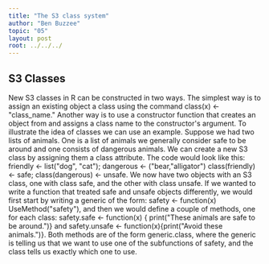 ```yaml
---
title: "The S3 class system"
author: "Ben Buzzee"
topic: "05"
layout: post
root: ../../../
---
```

## S3 Classes

New S3 classes in R can be constructed in two ways. The simplest way is to assign an existing object a class using
the command class(x) <- "class_name." Another way is to use a constructor function that creates an object from and assigns a class name
to the constructor's argument. To illustrate the idea of classes we can use an example. Suppose we had two lists of animals. One
is a list of animals we generally consider safe to be around and one consists of dangerous animals. We can create a new S3 class
by assigning them a class attribute. The code would look like this: friendly <- list("dog", "cat"); dangerous <- ("bear,"alligator")
class(friendly) <- safe; class(dangerous) <- unsafe. We now have two objects with an S3 class, one with class safe, and the other with class
unsafe. If we wanted to write a function that treated safe and unsafe objects differently, we would first start by writing a generic
of the form: safety <- function(x) UseMethod("safety"), and then we would define a couple of methods, one for each class: safety.safe
<- function(x) { print("These animals are safe to be around.")} and safety.unsafe <- function(x){print("Avoid these animals.")}.
Both methods are of the form generic.class, where the generic is telling us that we want to use one of the subfunctions of safety,
and the class tells us exactly which one to use.
